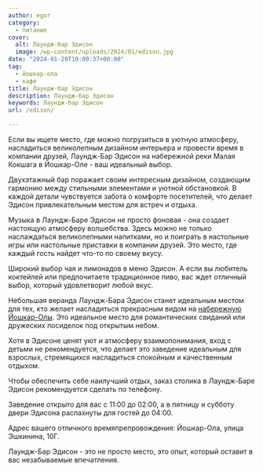 ```yaml
---
author: egor
category:
  - питание
cover:
  alt: Лаундж-бар Эдисон
  image: /wp-content/uploads/2024/01/edison.jpg
date: "2024-01-29T10:00:37+00:00"
tag:
  - йошкар-ола
  - кафе
title: Лаундж-бар Эдисон
description: Лаундж-бар Эдисон
keywords: Лаундж-бар Эдисон
url: /edison/

---
```

Если вы ищете место, где можно погрузиться в уютную атмосферу, насладиться великолепным дизайном интерьера и провести время в компании друзей, Лаундж\-Бар Эдисон на набережной реки Малая Кокшага в Йошкар\-Оле \- ваш идеальный выбор.

Двухэтажный бар поражает своим интересным дизайном, создающим гармонию между стильными элементами и уютной обстановкой. В каждой детали чувствуется забота о комфорте посетителей, что делает Эдисон привлекательным местом для встреч и отдыха.

Музыка в Лаундж\-Баре Эдисон не просто фоновая \- она создает настоящую атмосферу волшебства. Здесь можно не только наслаждаться великолепными напитками, но и поиграть в настольные игры или настольные приставки в компании друзей. Это место, где каждый гость найдет что-то по своему вкусу.

Широкий выбор чая и лимонадов в меню Эдисон. А если вы любитель коктейлей или предпочитаете традиционное пиво, вас ждет отличный выбор, который удовлетворит любой вкус.

Небольшая веранда Лаундж-Бара Эдисон станет идеальным местом для тех, кто желает насладиться прекрасным видом на [набережную Йошкар-Олы](/brugge/). Это идеальное место для романтических свиданий или дружеских посиделок под открытым небом.

Хотя в Эдисоне ценят уют и атмосферу взаимопонимания, вход с детьми не рекомендуется, что делает это заведение идеальным для взрослых, стремящихся насладиться спокойным и качественным отдыхом.

Чтобы обеспечить себе наилучший отдых, заказ столика в Лаундж-Баре Эдисон рекомендуется сделать по телефону.

Заведение открыто для вас с 11:00 до 02:00, а в пятницу и субботу двери Эдисона распахнуты для гостей до 04:00.

Адрес вашего отличного времяпрепровождения: Йошкар-Ола, улица Эшкинина, 10Г.

Лаундж\-Бар Эдисон \- это не просто место, это опыт, который оставит в вас незабываемые впечатления.
